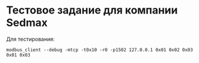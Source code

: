 # Тестовое задание для компании Sedmax

Для тестирования:

```
modbus_client --debug -mtcp -t0x10 -r0 -p1502 127.0.0.1 0x01 0x02 0x03 0x01 0x03
```
